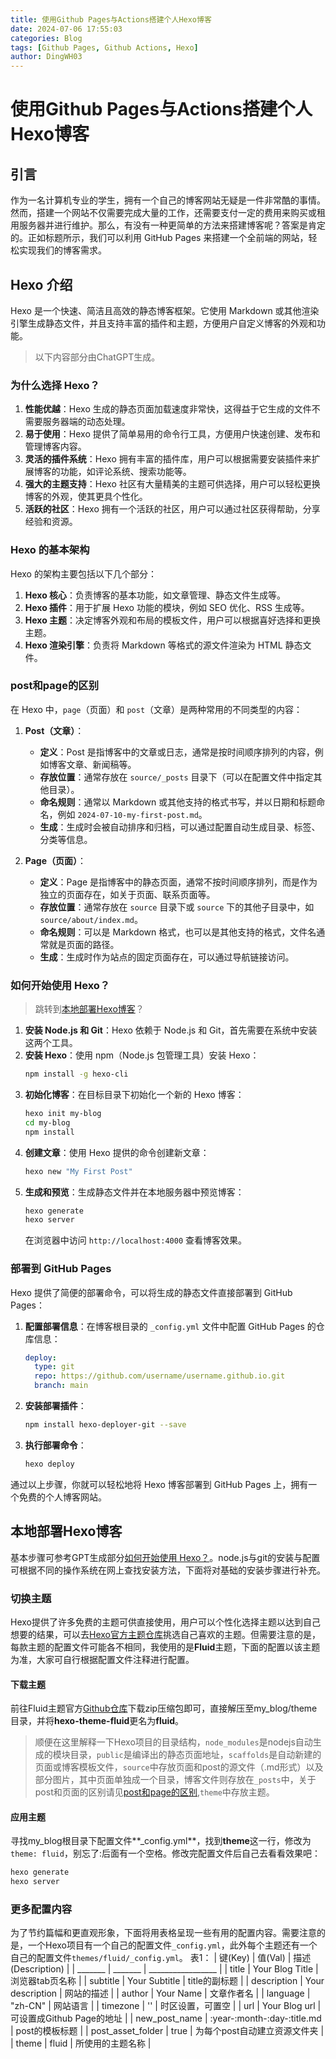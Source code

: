 ```yaml
---
title: 使用Github Pages与Actions搭建个人Hexo博客
date: 2024-07-06 17:55:03
categories: Blog
tags: [Github Pages, Github Actions, Hexo]
author: DingWH03
---
```

使用Github Pages与Actions搭建个人Hexo博客
==========================================

## 引言

作为一名计算机专业的学生，拥有一个自己的博客网站无疑是一件非常酷的事情。然而，搭建一个网站不仅需要完成大量的工作，还需要支付一定的费用来购买或租用服务器并进行维护。那么，有没有一种更简单的方法来搭建博客呢？答案是肯定的。正如标题所示，我们可以利用 GitHub Pages 来搭建一个全前端的网站，轻松实现我们的博客需求。

## Hexo 介绍

Hexo 是一个快速、简洁且高效的静态博客框架。它使用 Markdown 或其他渲染引擎生成静态文件，并且支持丰富的插件和主题，方便用户自定义博客的外观和功能。

> 以下内容部分由ChatGPT生成。

### 为什么选择 Hexo？

1. **性能优越**：Hexo 生成的静态页面加载速度非常快，这得益于它生成的文件不需要服务器端的动态处理。
2. **易于使用**：Hexo 提供了简单易用的命令行工具，方便用户快速创建、发布和管理博客内容。
3. **灵活的插件系统**：Hexo 拥有丰富的插件库，用户可以根据需要安装插件来扩展博客的功能，如评论系统、搜索功能等。
4. **强大的主题支持**：Hexo 社区有大量精美的主题可供选择，用户可以轻松更换博客的外观，使其更具个性化。
5. **活跃的社区**：Hexo 拥有一个活跃的社区，用户可以通过社区获得帮助，分享经验和资源。

### Hexo 的基本架构

Hexo 的架构主要包括以下几个部分：

1. **Hexo 核心**：负责博客的基本功能，如文章管理、静态文件生成等。
2. **Hexo 插件**：用于扩展 Hexo 功能的模块，例如 SEO 优化、RSS 生成等。
3. **Hexo 主题**：决定博客外观和布局的模板文件，用户可以根据喜好选择和更换主题。
4. **Hexo 渲染引擎**：负责将 Markdown 等格式的源文件渲染为 HTML 静态文件。

### post和page的区别

在 Hexo 中，`page`（页面）和 `post`（文章）是两种常用的不同类型的内容：

1. **Post（文章）**：
   - **定义**：Post 是指博客中的文章或日志，通常是按时间顺序排列的内容，例如博客文章、新闻稿等。
   - **存放位置**：通常存放在 `source/_posts` 目录下（可以在配置文件中指定其他目录）。
   - **命名规则**：通常以 Markdown 或其他支持的格式书写，并以日期和标题命名，例如 `2024-07-10-my-first-post.md`。
   - **生成**：生成时会被自动排序和归档，可以通过配置自动生成目录、标签、分类等信息。

2. **Page（页面）**：
   - **定义**：Page 是指博客中的静态页面，通常不按时间顺序排列，而是作为独立的页面存在，如关于页面、联系页面等。
   - **存放位置**：通常存放在 `source` 目录下或 `source` 下的其他子目录中，如 `source/about/index.md`。
   - **命名规则**：可以是 Markdown 格式，也可以是其他支持的格式，文件名通常就是页面的路径。
   - **生成**：生成时作为站点的固定页面存在，可以通过导航链接访问。

### 如何开始使用 Hexo？

> 跳转到[本地部署Hexo博客](#本地部署Hexo博客)？

1. **安装 Node.js 和 Git**：Hexo 依赖于 Node.js 和 Git，首先需要在系统中安装这两个工具。
2. **安装 Hexo**：使用 npm（Node.js 包管理工具）安装 Hexo：
   ```bash
   npm install -g hexo-cli
   ```
3. **初始化博客**：在目标目录下初始化一个新的 Hexo 博客：
   ```bash
   hexo init my-blog
   cd my-blog
   npm install
   ```
4. **创建文章**：使用 Hexo 提供的命令创建新文章：
   ```bash
   hexo new "My First Post"
   ```
5. **生成和预览**：生成静态文件并在本地服务器中预览博客：
   ```bash
   hexo generate
   hexo server
   ```
   在浏览器中访问 `http://localhost:4000` 查看博客效果。

### 部署到 GitHub Pages

Hexo 提供了简便的部署命令，可以将生成的静态文件直接部署到 GitHub Pages：

1. **配置部署信息**：在博客根目录的 `_config.yml` 文件中配置 GitHub Pages 的仓库信息：
   ```yaml
   deploy:
     type: git
     repo: https://github.com/username/username.github.io.git
     branch: main
   ```
2. **安装部署插件**：
   ```bash
   npm install hexo-deployer-git --save
   ```
3. **执行部署命令**：
   ```bash
   hexo deploy
   ```

通过以上步骤，你就可以轻松地将 Hexo 博客部署到 GitHub Pages 上，拥有一个免费的个人博客网站。

## 本地部署Hexo博客

基本步骤可参考GPT生成部分[如何开始使用 Hexo？](#如何开始使用-Hexo？)。node.js与git的安装与配置可根据不同的操作系统在网上查找安装方法，下面将对基础的安装步骤进行补充。

### 切换主题

Hexo提供了许多免费的主题可供直接使用，用户可以个性化选择主题以达到自己想要的结果，可以去[Hexo官方主题仓库](https://hexo.io/themes/)挑选自己喜欢的主题。但需要注意的是，每款主题的配置文件可能各不相同，我使用的是**Fluid**主题，下面的配置以该主题为准，大家可自行根据配置文件注释进行配置。

#### 下载主题

前往Fluid主题官方[Github仓库](https://github.com/fluid-dev/hexo-theme-fluid)下载zip压缩包即可，直接解压至my_blog/theme目录，并将**hexo-theme-fluid**更名为**fluid**。

> 顺便在这里解释一下Hexo项目的目录结构，`node_modules`是nodejs自动生成的模块目录，`public`是编译出的静态页面地址，`scaffolds`是自动新建的页面或博客模板文件，`source`中存放页面和post的源文件（.md形式）以及部分图片，其中页面单独成一个目录，博客文件则存放在`_posts`中，关于post和页面的区别请见[post和page的区别](#post和page的区别),`theme`中存放主题。

#### 应用主题

寻找my_blog根目录下配置文件**_config.yml**，找到**theme**这一行，修改为`theme: fluid`，别忘了:后面有一个空格。修改完配置文件后自己去看看效果吧：
```bash
hexo generate
hexo server
```

### 更多配置内容

为了节约篇幅和更直观形象，下面将用表格呈现一些有用的配置内容。需要注意的是，一个Hexo项目有一个自己的配置文件`_config.yml`，此外每个主题还有一个自己的配置文件`themes/fluid/_config.yml`。
表1：
| 键(Key) | 值(Val) | 描述(Description) |
| _______ | _______ | _________________ |
| title | Your Blog Title | 浏览器tab页名称 |
| subtitle | Your Subtitle | title的副标题 |
| description | Your description | 网站的描述 | 
| author | Your Name | 文章作者名 |
| language | "zh-CN" | 网站语言 |
| timezone | '' | 时区设置，可置空 | 
| url | Your Blog url | 可设置成Github Page的地址 |
| new_post_name | :year-:month-:day-:title.md | post的模板标题 |
| post_asset_folder | true | 为每个post自动建立资源文件夹 | 
| theme | fluid | 所使用的主题名称 |

